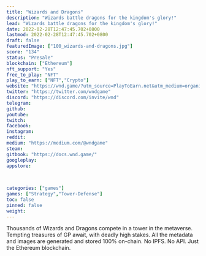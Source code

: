 ```yaml
---
title: "Wizards and Dragons"
description: "Wizards battle dragons for the kingdom's glory!"
lead: "Wizards battle dragons for the kingdom's glory!"
date: 2022-02-28T12:47:45.702+0800
lastmod: 2022-02-28T12:47:45.702+0800
draft: false
featuredImage: ["100_wizards-and-dragons.jpg"]
score: "134"
status: "Presale"
blockchain: ["Ethereum"]
nft_support: "Yes"
free_to_play: "NFT"
play_to_earn: ["NFT","Crypto"]
website: "https://wnd.game/?utm_source=PlayToEarn.net&utm_medium=organic&utm_campaign=gamepage"
twitter: "https://twitter.com/wndgame"
discord: "https://discord.com/invite/wnd"
telegram: 
github: 
youtube: 
twitch: 
facebook: 
instagram: 
reddit: 
medium: "https://medium.com/@wndgame"
steam: 
gitbook: "https://docs.wnd.game/"
googleplay: 
appstore: 

  
    
categories: ["games"]
games: ["Strategy","Tower-Defense"]
toc: false
pinned: false
weight: 
---
```

Thousands of Wizards and Dragons compete in a tower in the metaverse. Tempting treasures of GP await, with deadly high stakes. All the metadata and images are generated and stored 100% on-chain. No IPFS. No API. Just the Ethereum blockchain.